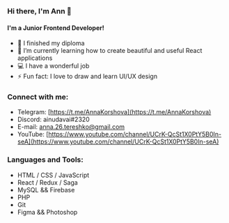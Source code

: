 ### Hi there, I'm Ann 👋
#### I'm a Junior Frontend Developer!

- 🔭 I finished my diploma
- 🌱 I’m currently learning how to create beautiful and useful React applications 
- 💻 I have a wonderful job
- ⚡ Fun fact: I love to draw and learn UI/UX design


### Connect with me:

- Telegram: [https://t.me/AnnaKorshova](https://t.me/AnnaKorshova)
- Discord: ainudavai#2320
- E-mail: [anna.26.tereshko@gmail.com](anna.26.tereshko@gmail.com)
- YouTube: [https://www.youtube.com/channel/UCrK-QcSt1X0PtY5B0In-seA](https://www.youtube.com/channel/UCrK-QcSt1X0PtY5B0In-seA)

### Languages and Tools:

- HTML / CSS / JavaScript
- React / Redux / Saga
- MySQL && Firebase
- PHP
- Git
- Figma && Photoshop
